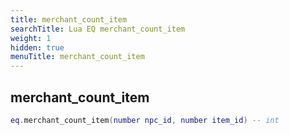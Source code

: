```yaml
---
title: merchant_count_item
searchTitle: Lua EQ merchant_count_item
weight: 1
hidden: true
menuTitle: merchant_count_item
---
```

## merchant_count_item
```lua
eq.merchant_count_item(number npc_id, number item_id) -- int
```